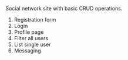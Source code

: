 
Social network site with basic CRUD operations.
1. Registration form
2. Login
3. Profile page
4. Filter all users
5. List single user
6. Messaging